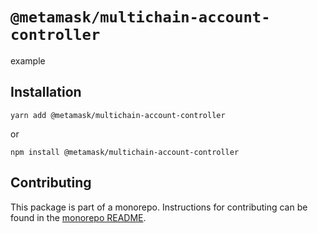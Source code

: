 # `@metamask/multichain-account-controller`

example

## Installation

`yarn add @metamask/multichain-account-controller`

or

`npm install @metamask/multichain-account-controller`

## Contributing

This package is part of a monorepo. Instructions for contributing can be found in the [monorepo README](https://github.com/MetaMask/core#readme).
